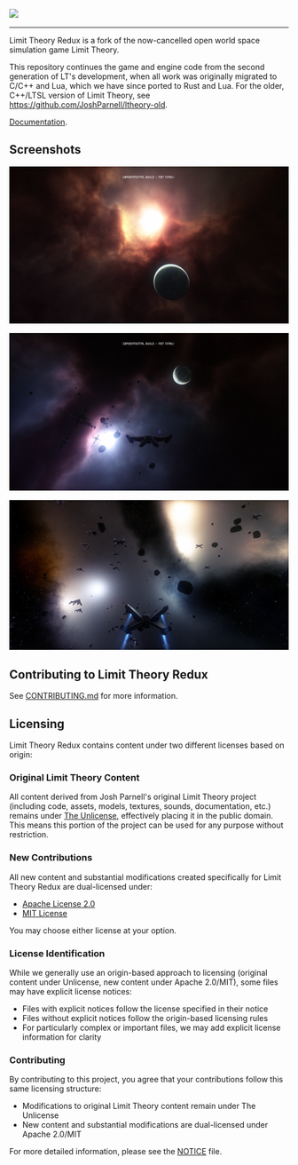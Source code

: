 <img src="res\images\LTR_logo2.png" style="width:rem;"/><br>

---

Limit Theory Redux is a fork of the now-cancelled open world space simulation game Limit Theory.

This repository continues the game and engine code from the second generation of LT's development, when all work was originally migrated to C/C++ and Lua, which we have since ported to Rust and Lua. For the older, C++/LTSL version of Limit Theory, see https://github.com/JoshParnell/ltheory-old.

[Documentation](doc/README.md).

## Screenshots

![LTR Screenshot](./res/images/Readme_01.png)

![LTR Screenshot 2](./res/images/Readme_02.png)

![LTR Screenshot 3](./res/images/Readme_03.png)

## Contributing to Limit Theory Redux

See [CONTRIBUTING.md](CONTRIBUTING.md) for more information.

## Licensing

Limit Theory Redux contains content under two different licenses based on origin:

### Original Limit Theory Content

All content derived from Josh Parnell's original Limit Theory project (including code, assets, models, textures, sounds, documentation, etc.) remains under [The Unlicense](./UNLICENSE-ORIGINAL.txt), effectively placing it in the public domain. This means this portion of the project can be used for any purpose without restriction.

### New Contributions

All new content and substantial modifications created specifically for Limit Theory Redux are dual-licensed under:

- [Apache License 2.0](./LICENSE-APACHE-2.0)
- [MIT License](./LICENSE-MIT)

You may choose either license at your option.

### License Identification

While we generally use an origin-based approach to licensing (original content under Unlicense, new content under Apache 2.0/MIT), some files may have explicit license notices:

- Files with explicit notices follow the license specified in their notice
- Files without explicit notices follow the origin-based licensing rules
- For particularly complex or important files, we may add explicit license information for clarity

### Contributing

By contributing to this project, you agree that your contributions follow this same licensing structure:

- Modifications to original Limit Theory content remain under The Unlicense
- New content and substantial modifications are dual-licensed under Apache 2.0/MIT

For more detailed information, please see the [NOTICE](./NOTICE) file.

